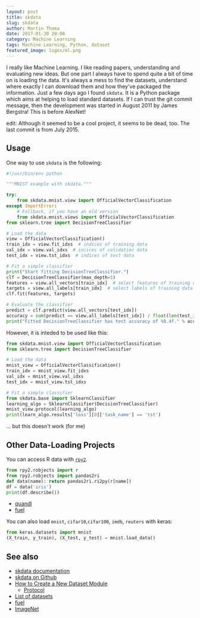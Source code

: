 ```yaml
---
layout: post
title: skdata
slug: skdata
author: Martin Thoma
date: 2017-01-30 20:00
category: Machine Learning
tags: Machine Learning, Python, dataset
featured_image: logos/ml.png
---
```

I really like Machine Learning. I like reading papers, understanding and
evaluating new ideas. But one part I always have to spend quite a bit of time
on is loading the data. It's always a mess to find the datasets, understand
where exactly I can download them and how they've packaged the information.
Just a few days ago I found `skdata`. It is a Python package which aims at
helping to load standard datasets. If I can trust the git commit message, then
the development was started in August 2011 by James Bergstra! This is before
AlexNet!

edit: Although it seemed to be a cool project, it seems to be dead, too. The
last commit is from July 2015.


## Usage

One way to use `skdata` is the following:

```python
#!/usr/bin/env python

"""MNIST example with skdata."""

try:
    from skdata.mnist.view import OfficialVectorClassification
except ImportError:
    # Fallback, if you have an old version
    from skdata.mnist.views import OfficialVectorClassification
from sklearn.tree import DecisionTreeClassifier

# Load the data
view = OfficialVectorClassification()
train_idx = view.fit_idxs  # indices of training data
val_idx = view.val_idxs  # incices of validation data
test_idx = view.tst_idxs  # indices of test data

# Fit a simple classifier
print("Start fitting DecisionTreeClassifier.")
clf = DecisionTreeClassifier(max_depth=5)
features = view.all_vectors[train_idx]  # select features of training data
targets = view.all_labels[train_idx]  # select labels of training data
clf.fit(features, targets)

# Evaluate the classifier
predict = clf.predict(view.all_vectors[test_idx])
accuracy = sum(predict == view.all_labels[test_idx]) / float(len(test_idx))
print("Fitted DecisionTreeClassifier has test accuracy of %0.4f." % accuracy)

```


However, it is inteded to be used like this:

```python
from skdata.mnist.view import OfficialVectorClassification
from sklearn.tree import DecisionTreeClassifier

# Load the data
mnist_view = OfficialVectorClassification()
train_idx = mnist_view.fit_idxs
val_idx = mnist_view.val_idxs
test_idx = mnist_view.tst_idxs

# Fit a simple classifier
from skdata.base import SklearnClassifier
learning_algo = SklearnClassifier(DecisionTreeClassifier)
mnist_view.protocol(learning_algo)
print(learn_algo.results['loss'][0]['task_name'] == 'tst')
```

... but this doesn't work (for me)


## Other Data-Loading Projects

You can access R data with [`rpy2`](https://rpy2.bitbucket.io/?).

```python
from rpy2.robjects import r
from rpy2.robjects import pandas2ri
def data(name): return pandas2ri.ri2py(r[name])
df = data('iris')
print(df.describe())
```

* [quandl](https://www.quandl.com/tools/python)
* [fuel](https://github.com/mila-udem/fuel)

You can also load `mnist`, `cifar10`,`cifar100`, `imdb`, `reuters` with keras:

```python
from keras.datasets import mnist
(X_train, y_train), (X_test, y_test) = mnist.load_data()
```



## See also

* [skdata documentation](http://jaberg.github.io/skdata/)
* [skdata on Github](https://github.com/jaberg/skdata)
* [How to Create a New Dataset Module](https://github.com/jaberg/skdata/wiki/How-to-Create-a-New-Dataset-Module)
    * [Protocol](https://github.com/jaberg/skdata/wiki/Protocol)
* [List of datasets](https://github.com/jaberg/skdata/wiki/Data-Set-Modules)
* [fuel](http://fuel.readthedocs.io/en/latest/built_in_datasets.html)
* [ImageNet](https://martin-thoma.com/download-data/)
